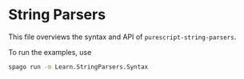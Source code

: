 # String Parsers

This file overviews the syntax and API of `purescript-string-parsers`.

To run the examples, use

```bash
spago run -m Learn.StringParsers.Syntax
```

